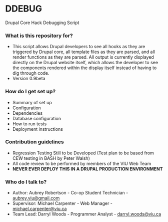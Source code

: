 # DDEBUG #

Drupal Core Hack Debugging Script

### What is this repository for? ###

* This script allows Drupal developers to see all hooks as they are triggered by Drupal core, all template files as they are parsed, and all render functions as they are parsed.  All output is currently displayed directly on the Drupal website itself, which allows the developer to see the components rendered within the display itself instead of having to dig through code.
* Version 0.9beta


### How do I get set up? ###

* Summary of set up
* Configuration
* Dependencies
* Database configuration
* How to run tests
* Deployment instructions

### Contribution guidelines ###

* Regression Testing Still to be Developed (Test plan to be based from CEW testing in BASH by Peter Walsh)
* All code review to be performed by members of the VIU Web Team
* **NEVER EVER DEPLOY THIS IN A DRUPAL PRODUCTION ENVIRONMENT**

### Who do I talk to? ###

* Author: Aubrey Robertson - Co-op Student Technician - aubrey.viu@gmail.com
* Supervisor: Michael Carpenter - Web Manager - michael.carpenter@viu.ca
* Team Lead: Darryl Woods - Programmer Analyst - darryl.woods@viu.ca
